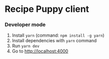 # Recipe Puppy client

### Developer mode

1. Install `yarn` (command: `npm install -g yarn`)
2. Install dependencies with  `yarn` command
3. Run `yarn dev`
4. Go to <http://localhost:4000>
